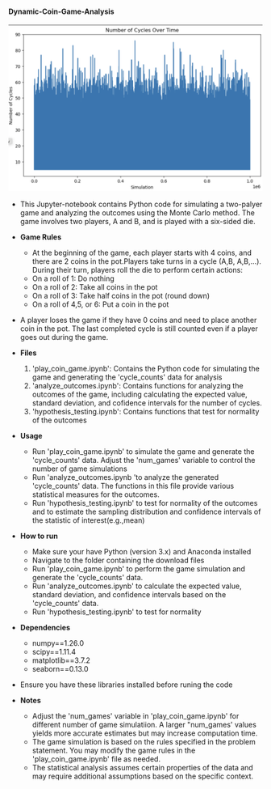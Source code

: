 #### Dynamic-Coin-Game-Analysis

![image](simulation.png)

  * This Jupyter-notebook contains Python code for simulating a two-palyer game and analyzing the outcomes using the Monte Carlo method. The game involves two players, A and B, and is played with a six-sided die.
  * **Game Rules**
      * At the beginning of the game, each player starts with 4 coins, and there are 2 coins in the pot.Players take turns in a cycle (A,B, A,B,...). During their turn, players roll the die to perform certain actions:
     * On a roll of 1: Do nothing
     *  On a roll of 2: Take all coins in the pot
     *  On a roll of 3: Take half coins in the pot (round down)
     *  On a roll of 4,5, or 6: Put a coin in the pot
  * A player loses the game if they have 0 coins and need to place another coin in the pot. The last completed cycle is still counted even if a player goes out during the game.

* **Files**
    1. 'play_coin_game.ipynb': Contains the Python code for simulating the game and generating the 'cycle_counts' data for analysis
    2. 'analyze_outcomes.ipynb': Contains functions for analyzing the outcomes of the game, including calculating the expected value, standard deviation, and cofidence intervals for the number of cycles.
    3. 'hypothesis_testing.ipynb': Contains functions that test for normality of the outcomes
* **Usage**
    * Run 'play_coin_game.ipynb' to simulate the game and generate the 'cycle_counts' data. Adjust the 'num_games' variable to control the number of game simulations
    * Run 'analyze_outcomes.ipynb 'to analyze the generated 'cycle_counts' data. The functions in this file provide various statistical measures for the outcomes.
    * Run 'hypothesis_testing.ipynb' to test for normality of the outcomes and to estimate the sampling distribution and confidence intervals of the statistic of interest(e.g.,mean)
* **How to run**
    * Make sure your have Python (version 3.x) and Anaconda installed
    * Navigate to the folder containing the download files
    * Run 'play_coin_game.ipynb' to perform the game simulation and generate the 'cycle_counts' data.
    * Run 'analyze_outcomes.ipynb' to calculate the expected value, standard deviation, and confidence intervals based on the 'cycle_counts' data.
    * Run 'hypothesis_testing.ipynb' to test for normality
* **Dependencies**
    * numpy==1.26.0
    * scipy==1.11.4
    * matplotlib==3.7.2
    * seaborn==0.13.0
* Ensure you have these libraries installed before runing the code
* **Notes**
    * Adjust the 'num_games' variable in 'play_coin_game.ipynb' for different number of game simulatiion. A larger "num_games' values yields more accurate estimates but may increase computation time.
    * The game simulation is based on the rules specified in the problem statement. You may modify the game rules in the 'play_coin_game.ipynb' file as needed.
    * The statistical analysis assumes certain properties of the data and may require additional assumptions based on the specific context.
